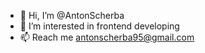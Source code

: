 - 👋 Hi, I’m @AntonScherba
- 👀 I’m interested in frontend developing
- 📫 Reach me antonscherba95@gmail.com

<!---
AntonScherba/AntonScherba is a ✨ special ✨ repository because its `README.md` (this file) appears on your GitHub profile.
You can click the Preview link to take a look at your changes.
--->
